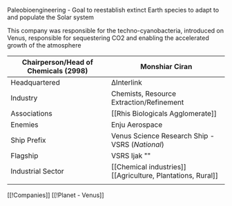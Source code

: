Paleobioengineering - Goal to reestablish extinct Earth species to adapt to and populate the Solar system 

This company was responsible for the techno-cyanobacteria, introduced on Venus, responsible for sequestering CO2 and enabling the accelerated growth of the atmosphere 


| Chairperson/Head of Chemicals (2998) | Monshiar Ciran                                                 |
| ------------------------------------ | -------------------------------------------------------------- |
| Headquartered                        | ∆Interlink                                                     |
| Industry                             | Chemists, Resource Extraction/Refinement                       |
| Associations                         | [[Rhis Biologicals Agglomerate]]                               |
| Enemies                              | Enju Aerospace                                                 |
| Ship Prefix                          | Venus Science Research Ship - VSRS (*National*)                |
| Flagship                             | VSRS Ijak ""                                                   |
| Industrial Sector                    | [[Chemical industries]]<br>[[Agriculture, Plantations, Rural]] |
|                                      |                                                                |

[[!Companies]]
[[!Planet - Venus]]